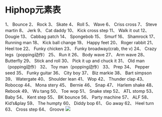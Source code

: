 # Hiphop元素表

1、 Bounce
2、 Rock
3、 Skate
4、 Roll
5、 Wave
6、 Criss cross
7、 Steve martin
8、 Jerk
9、 Cat daddy
10、 Kick cross step
11、 Walk it out
12、 Dougie
13、 Cabbag patch
14、 Spongebob
15、 Smurf
16、 Shamrock
17、 Running man
18、 Kick ball change
19、 Happy feet
20、 Roger rabbit
21、 Heel toe
22、 Funky chicken
23、 Funky broadway(crab, the v)
24、 Crazy legs（popping动作）
25、 Run it
26、 Body wave
27、 Arm wave
28、 Butterfly
29、 Stick and roll
30、 Pick it up and chuck it
31、 Old man（popping动作）
32、 Toy man（popping动作）
33、 Prep
34、 Pepper seed
35、 Funky guitar
36、 City boy
37、 Biz markie
38、 Bart simpson
39、 Watergate
40、 Shoulder lean
41、 Wop
42、 Thunder clap
43、 Robocop
44、 Mona stery
45、 Bernie
46、 Snap
47、 Harlem shake
48、 Rebook
49、 Wu tang
50、 Toe wop
51、 Snake step
52、 ATL stomp
53、 Baby
54、 Kent step
55、 BK bounce
56、 Party machine
57、 ALF
58、 Kid’s&play
59、 The humpty
60、 Diddy bop
61、 Go away
62、 Heel turn
63、 Cross step
64、 Groove
![](https://gss0.baidu.com/-4o3dSag_xI4khGko9WTAnF6hhy/zhidao/pic/item/d0c8a786c9177f3e139b8b1476cf3bc79f3d567f.jpg)
